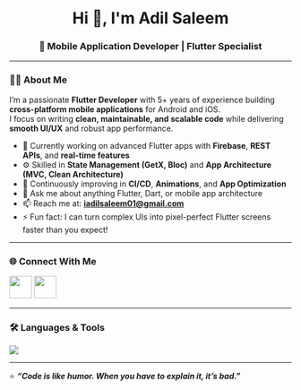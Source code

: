 <!-- Intro Section -->
<h1 align="center">Hi 👋, I'm Adil Saleem</h1>
<h3 align="center">🚀 Mobile Application Developer | Flutter Specialist</h3>

---

### 👨‍💻 About Me
I’m a passionate **Flutter Developer** with 5+ years of experience building **cross-platform mobile applications** for Android and iOS.  
I focus on writing **clean, maintainable, and scalable code** while delivering **smooth UI/UX** and robust app performance.

- 🔭 Currently working on advanced Flutter apps with **Firebase**, **REST APIs**, and **real-time features**  
- ⚙️ Skilled in **State Management (GetX, Bloc)** and **App Architecture (MVC, Clean Architecture)**  
- 🌱 Continuously improving in **CI/CD**, **Animations**, and **App Optimization**  
- 💬 Ask me about anything Flutter, Dart, or mobile app architecture  
- 📫 Reach me at: **iadilsaleem01@gmail.com**  
- ⚡ Fun fact: I can turn complex UIs into pixel-perfect Flutter screens faster than you expect!

---

### 🌐 Connect With Me
<p align="left">
  <a href="https://linkedin.com/in/adilsaleem1" target="_blank"><img src="https://skillicons.dev/icons?i=linkedin" width="40"/></a>
  <a href="mailto:iadilsaleem01@gmail.com"><img src="https://skillicons.dev/icons?i=gmail" width="40"/></a>
</p>

---

### 🛠️ Languages & Tools
<p align="left">
  <img src="https://skillicons.dev/icons?i=flutter,dart,androidstudio,firebase,git,github,postman,vscode,figma,mysql,sqlite,graphql,kotlin,laravel,html,css,bootstrap,tailwind" />
</p>

---

⭐ **_“Code is like humor. When you have to explain it, it’s bad.”_**  

